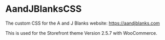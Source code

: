 # AandJBlanksCSS
The custom CSS for the A and J Blanks website: https://aandjblanks.com

This is used for the Storefront theme Version 2.5.7 with WooCommerce.
